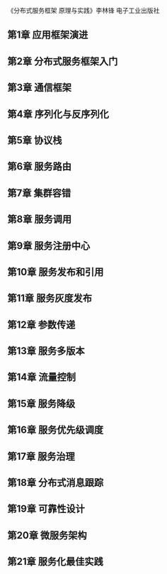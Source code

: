 《分布式服务框架 原理与实践》李林锋 电子工业出版社

## 第1章 应用框架演进
## 第2章 分布式服务框架入门
## 第3章 通信框架
## 第4章 序列化与反序列化
## 第5章 协议栈

## 第6章 服务路由
## 第7章 集群容错
## 第8章 服务调用
## 第9章 服务注册中心
## 第10章 服务发布和引用
## 第11章 服务灰度发布
## 第12章 参数传递
## 第13章 服务多版本

## 第14章 流量控制
## 第15章 服务降级
## 第16章 服务优先级调度
## 第17章 服务治理

## 第18章 分布式消息跟踪
## 第19章 可靠性设计
## 第20章 微服务架构
## 第21章 服务化最佳实践